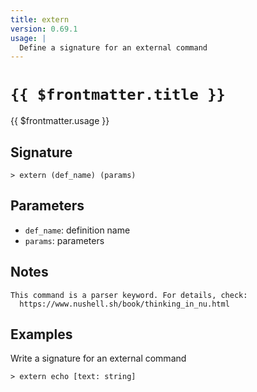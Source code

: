 ```yaml
---
title: extern
version: 0.69.1
usage: |
  Define a signature for an external command
---
```


# <code>{{ $frontmatter.title }}</code>

<div style='white-space: pre-wrap;'>{{ $frontmatter.usage }}</div>

## Signature

```> extern (def_name) (params)```

## Parameters

 -  `def_name`: definition name
 -  `params`: parameters

## Notes
```text
This command is a parser keyword. For details, check:
  https://www.nushell.sh/book/thinking_in_nu.html
```
## Examples

Write a signature for an external command
```shell
> extern echo [text: string]
```
